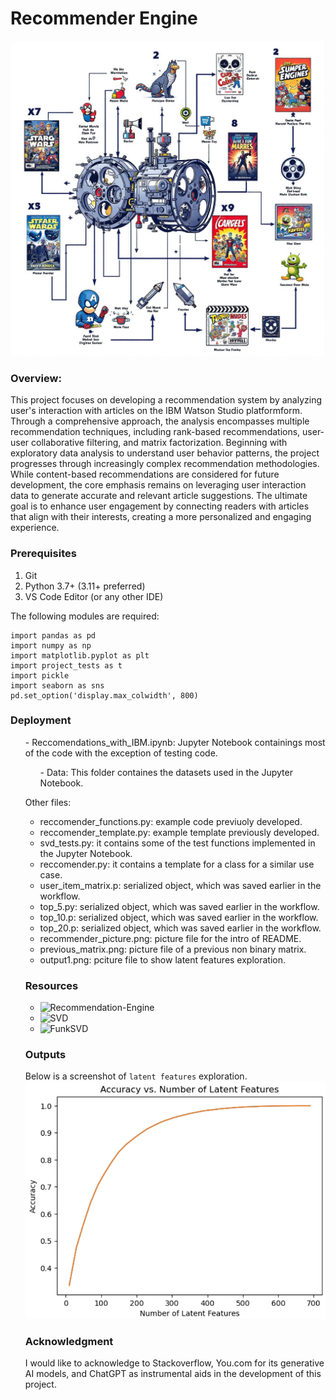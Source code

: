 # Recommender Engine
![Image](reccomender_picture.png)

###  **Overview:**

This project focuses on developing a recommendation system by analyzing user's interaction with articles  on the IBM Watson Studio platformform. Through a comprehensive approach, the analysis encompasses multiple recommendation techniques, including rank-based recommendations, user-user collaborative filtering, and matrix factorization. Beginning with exploratory data analysis to understand user behavior patterns, the project progresses through increasingly complex recommendation methodologies. While content-based recommendations are considered for future development, the core emphasis remains on leveraging user interaction data to generate accurate and relevant article suggestions. The ultimate goal is to enhance user engagement by connecting readers with articles that align with their interests, creating a more personalized and engaging experience.

### Prerequisites

1. Git
2. Python 3.7+ (3.11+ preferred)
3. VS Code Editor (or any other IDE)


The following modules are required: 
```
import pandas as pd
import numpy as np
import matplotlib.pyplot as plt
import project_tests as t
import pickle
import seaborn as sns
pd.set_option('display.max_colwidth', 800)
```
### Deployment
<ul> - Reccomendations_with_IBM.ipynb: Jupyter Notebook containings most of the code with the exception of testing code.
<ul> - Data: This folder containes the datasets used in the Jupyter Notebook.</ul>

Other files:
- reccomender_functions.py: example code previuoly developed.
- reccomender_template.py: example template previously developed.
- svd_tests.py: it contains some of the test functions implemented in the Jupyter Notebook.
- reccomender.py: it contains a template for a class for a similar use case.
- user_item_matrix.p: serialized object, which was saved earlier in the workflow.
- top_5.py: serialized object, which was saved earlier in the workflow.
- top_10.p: serialized object, which was saved earlier in the workflow.
- top_20.p: serialized object, which was saved earlier in the workflow.
- recommender_picture.png: picture file for the intro of README.
- previous_matrix.png: picture file of a previous non binary matrix.
- output1.png: pciture file to show latent features exploration.


### Resources
- ![Recommendation-Engine](https://www.ibm.com/think/topics/recommendation-engine/)
- ![SVD](https://www.geeksforgeeks.org/singular-value-decomposition-svd/)
- ![FunkSVD](https://towardsdatascience.com/funk-svd-hands-on-experience-on-starbucks-data-set-f3e0946da014/)
### Outputs
Below is a screenshot of `latent features` exploration.
![Latent-Features](output1.png)


### Acknowledgment
I would like to acknowledge to Stackoverflow, You.com for its generative AI models, and ChatGPT as instrumental aids in the development of this project.

